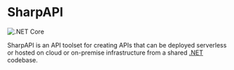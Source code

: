# SharpAPI

![.NET Core](https://github.com/jonathanpotts/SharpApi/workflows/.NET%20Core/badge.svg)

SharpAPI is an API toolset for creating APIs that can be deployed serverless or hosted on cloud or on-premise infrastructure from a shared [.NET](https://dot.net/) codebase.
